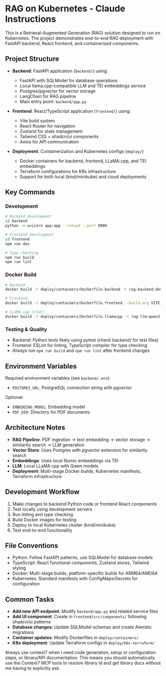 # RAG on Kubernetes - Claude Instructions

This is a Retrieval-Augmented Generation (RAG) solution designed to run on Kubernetes. The project demonstrates end-to-end RAG deployment with FastAPI backend, React frontend, and containerized components.

## Project Structure

- **Backend**: FastAPI application (`backend/`) using:
  - FastAPI with SQLModel for database operations
  - Local llama.cpp-compatible LLM and TEI embeddings service
  - Postgres/pgvector for vector storage
  - LangChain for RAG pipeline
  - Main entry point: `backend/app.py`

- **Frontend**: React/TypeScript application (`frontend/`) using:
  - Vite build system
  - React Router for navigation
  - Zustand for state management
  - Tailwind CSS + shadcn/ui components
  - Axios for API communication

- **Deployment**: Containerization and Kubernetes configs (`deploy/`)
  - Docker containers for backend, frontend, LLaMA.cpp, and TEI embeddings
  - Terraform configurations for K8s infrastructure
  - Support for both local (kind/minikube) and cloud deployments

## Key Commands

### Development
```bash
# Backend development
cd backend
python -m uvicorn app:app --reload --port 8000

# Frontend development
cd frontend
npm run dev

# Type checking
npm run build
npm run lint
```

### Docker Build
```bash
# Backend
docker build -f deploy/containers/Dockerfile.backend -t rag-backend:dev .

# Frontend
docker build -f deploy/containers/Dockerfile.frontend --build-arg VITE_API_URL=http://localhost:8000 -t rag-frontend:dev .

# LLaMA.cpp (chat)
docker build -f deploy/containers/Dockerfile.llamacpp -t rag-llm:qwen2.5-1.5b .
```

### Testing & Quality
- Backend: Python tests likely using pytest (check backend/ for test files)
- Frontend: ESLint for linting, TypeScript compiler for type checking
- Always run `npm run build` and `npm run lint` after frontend changes

## Environment Variables

Required environment variables (see `backend/.env`):
- `POSTGRES_URL`: PostgreSQL connection string with pgvector

Optional:
- `EMBEDDING_MODEL`: Embedding model
- `PDF_DIR`: Directory for PDF documents

## Architecture Notes

- **RAG Pipeline**: PDF ingestion → text embedding → vector storage → similarity search → LLM generation
- **Vector Store**: Uses Postgres with pgvector extension for similarity search
- **Embeddings**: Uses local Nomic embeddings via TEI
- **LLM**: Local LLaMA.cpp with Qwen models
- **Deployment**: Multi-stage Docker builds, Kubernetes manifests, Terraform infrastructure

## Development Workflow

1. Make changes to backend Python code or frontend React components
2. Test locally using development servers
3. Run linting and type checking
4. Build Docker images for testing
5. Deploy to local Kubernetes cluster (kind/minikube)
6. Test end-to-end functionality

## File Conventions

- Python: Follow FastAPI patterns, use SQLModel for database models
- TypeScript: React functional components, Zustand stores, Tailwind styling
- Docker: Multi-stage builds, platform-specific builds for ARM64/AMD64
- Kubernetes: Standard manifests with ConfigMaps/Secrets for configuration

## Common Tasks

- **Add new API endpoint**: Modify `backend/app.py` and related service files
- **Add UI component**: Create in `frontend/src/components/` following shadcn/ui patterns
- **Database changes**: Update SQLModel schemas and create Alembic migrations
- **Container updates**: Modify Dockerfiles in `deploy/containers/`
- **K8s deployment**: Update Terraform configs in `deploy/k8s-terraform/`

Always use context7 when I need code generation, setup or configuration steps, or library/API documentation. This means you should automatically use the Context7 MCP tools to resolve library id and get library docs without me having to explicitly ask.

